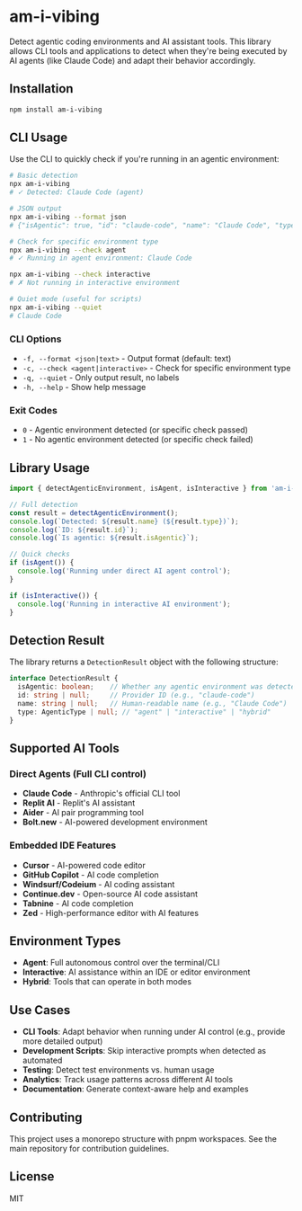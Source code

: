 # am-i-vibing

Detect agentic coding environments and AI assistant tools. This library allows CLI tools and applications to detect when they're being executed by AI agents (like Claude Code) and adapt their behavior accordingly.

## Installation

```bash
npm install am-i-vibing
```

## CLI Usage

Use the CLI to quickly check if you're running in an agentic environment:

```bash
# Basic detection
npx am-i-vibing
# ✓ Detected: Claude Code (agent)

# JSON output
npx am-i-vibing --format json
# {"isAgentic": true, "id": "claude-code", "name": "Claude Code", "type": "agent"}

# Check for specific environment type
npx am-i-vibing --check agent
# ✓ Running in agent environment: Claude Code

npx am-i-vibing --check interactive
# ✗ Not running in interactive environment

# Quiet mode (useful for scripts)
npx am-i-vibing --quiet
# Claude Code
```

### CLI Options

- `-f, --format <json|text>` - Output format (default: text)
- `-c, --check <agent|interactive>` - Check for specific environment type
- `-q, --quiet` - Only output result, no labels
- `-h, --help` - Show help message

### Exit Codes

- `0` - Agentic environment detected (or specific check passed)
- `1` - No agentic environment detected (or specific check failed)

## Library Usage

```typescript
import { detectAgenticEnvironment, isAgent, isInteractive } from 'am-i-vibing';

// Full detection
const result = detectAgenticEnvironment();
console.log(`Detected: ${result.name} (${result.type})`);
console.log(`ID: ${result.id}`);
console.log(`Is agentic: ${result.isAgentic}`);

// Quick checks
if (isAgent()) {
  console.log('Running under direct AI agent control');
}

if (isInteractive()) {
  console.log('Running in interactive AI environment');
}
```

## Detection Result

The library returns a `DetectionResult` object with the following structure:

```typescript
interface DetectionResult {
  isAgentic: boolean;    // Whether any agentic environment was detected
  id: string | null;     // Provider ID (e.g., "claude-code")
  name: string | null;   // Human-readable name (e.g., "Claude Code")
  type: AgenticType | null; // "agent" | "interactive" | "hybrid"
}
```

## Supported AI Tools

### Direct Agents (Full CLI control)
- **Claude Code** - Anthropic's official CLI tool
- **Replit AI** - Replit's AI assistant
- **Aider** - AI pair programming tool
- **Bolt.new** - AI-powered development environment

### Embedded IDE Features
- **Cursor** - AI-powered code editor
- **GitHub Copilot** - AI code completion
- **Windsurf/Codeium** - AI coding assistant
- **Continue.dev** - Open-source AI code assistant
- **Tabnine** - AI code completion
- **Zed** - High-performance editor with AI features

## Environment Types

- **Agent**: Full autonomous control over the terminal/CLI
- **Interactive**: AI assistance within an IDE or editor environment
- **Hybrid**: Tools that can operate in both modes

## Use Cases

- **CLI Tools**: Adapt behavior when running under AI control (e.g., provide more detailed output)
- **Development Scripts**: Skip interactive prompts when detected as automated
- **Testing**: Detect test environments vs. human usage
- **Analytics**: Track usage patterns across different AI tools
- **Documentation**: Generate context-aware help and examples

## Contributing

This project uses a monorepo structure with pnpm workspaces. See the main repository for contribution guidelines.

## License

MIT